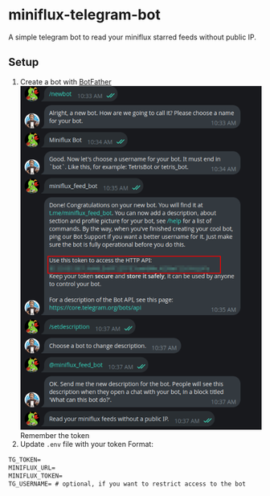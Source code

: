 # miniflux-telegram-bot
A simple telegram bot to read your miniflux starred feeds without public IP.
## Setup
1. Create a bot with [BotFather](https://t.me/botfather)
![img](./create_bot.png)
Remember the token
2. Update `.env` file with your token
Format:
```
TG_TOKEN=
MINIFLUX_URL=
MINIFLUX_TOKEN=
TG_USERNAME= # optional, if you want to restrict access to the bot
```
